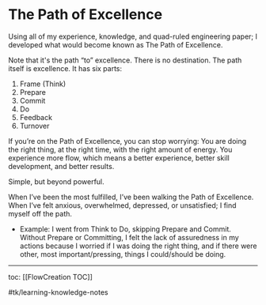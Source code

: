 # The Path of Excellence
Using all of my experience, knowledge, and quad-ruled engineering paper; I developed what would become known as The Path of Excellence.

Note that it's the path “to” excellence. There is no destination. The path itself is excellence. It has six parts:

1. Frame (Think)
2. Prepare
3. Commit
4. Do
5. Feedback
6. Turnover

If you’re on the Path of Excellence, you can stop worrying: You are doing the right thing, at the right time, with the right amount of energy. You experience more flow, which means a better experience, better skill development, and better results.

Simple, but beyond powerful.

When I’ve been the most fulfilled, I’ve been walking the Path of Excellence. When I’ve felt anxious, overwhelmed, depressed, or unsatisfied; I find myself off the path.

* Example: I went from Think to Do, skipping Prepare and Commit. Without Prepare or Committing, I felt the lack of assuredness in my actions because I worried if I was doing the right thing, and if there were other, most important/pressing, things I could/should be doing.

- - - -
toc: [[FlowCreation TOC]]

#tk/learning-knowledge-notes
